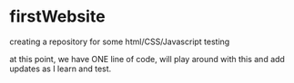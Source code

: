 # firstWebsite
creating a repository for some html/CSS/Javascript testing

at this point, we have ONE line of code, will play around with this and add updates as I learn and test.
